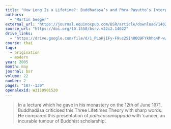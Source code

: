 ```yaml
---
title: "How Long Is a Lifetime?: Buddhadasa’s and Phra Payutto’s Interpretations of *Paṭiccasamuppāda* in Comparison"
authors:
  - "Martin Seeger"
external_url: "https://journal.equinoxpub.com/BSR/article/download/14022/24309"
source_url: "https://doi.org/10.1558/bsrv.v22i2.14022"
drive_links:
  - "https://drive.google.com/file/d/1_PLoHjIFy-F9uc2SIh00Q9FYkhhq4P-w/view?usp=drivesdk"
course: thai
tags:
  - origination
  - modern
year: 2005
month: may
journal: bsr
volume: 22
number: 2
pages: "107--130"
openalexid: W3110901520
---
```


> In a lecture which he gave in his monastery on the 12th of June 1971,
Buddhadāsa criticised this Three Lifetimes Theory with sharp words.
He compared this
presentation of *paṭiccasamuppāda* with ‘cancer, an incurable tumour of
Buddhist scholarship’.
